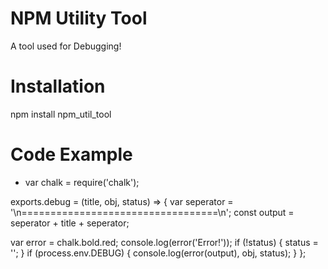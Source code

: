# NPM Utility Tool
A tool used for Debugging!

# Installation
npm install npm_util_tool

# Code Example

- var chalk = require('chalk');

exports.debug = (title, obj, status) => {
  var seperator = '\n==================================\n';
  const output = seperator + title + seperator;

  var error = chalk.bold.red;
  console.log(error('Error!'));
  if (!status) {
    status = '';
  }
  if (process.env.DEBUG) {
    console.log(error(output), obj, status);
  }
};
